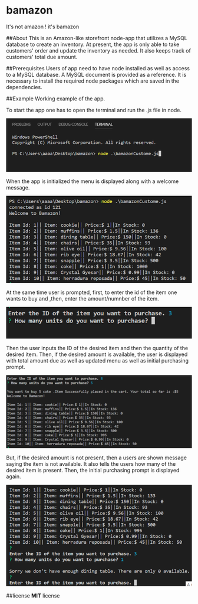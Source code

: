 # bamazon
It's not amazon ! it's bamazon

##About
This is an Amazon-like storefront node-app that utilizes a MySQL database to create an inventory. At present, the app is only able to take customers' order and update the inventory as needed. It also keeps track of customers' total due amount.

##Prerequisites
Users of app need to have node installed as well as access to a MySQL database. A MySQL document is provided as a reference. It is necessary to install the required node packages which are saved in the dependencies. 

##Example
Working example of the app.

To start the app one has to open the terminal and run the .js file in node.

![Image](initialize.png)

When the app is initialized the menu is displayed along with a welcome message.

![Image](displayMenu.png)


At the same time user is prompted, first, to enter the id of the item one wants to buy and ,then, enter the amount/numnber of the item.

![Image](prompt.png)


Then the user inputs the ID of the desired item and then the quantity of the desired item. Then, if the desired amount is available, the user is displayed with total amount due as well as updated menu as well as initial purchasing prompt.

![Image](buy.png)

But, if the desired amount is not present, then a users are shown message saying the item is not available. It also tells the users how many of the desired item is present. Then, the initial purchasing prompt is displayed again.

![Image](noBuy.png)


##license
**MIT** license

